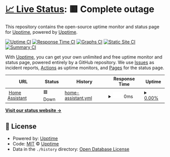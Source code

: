 # [📈 Live Status](https://status.hugolesta.nl): <!--live status--> **🟥 Complete outage**

This repository contains the open-source uptime monitor and status page for [Upptime](https://upptime.js.org), powered by [Upptime](https://github.com/upptime/upptime).

[![Uptime CI](https://github.com/hugolesta/statushome/workflows/Uptime%20CI/badge.svg)](https://github.com/hugolesta/statushome/actions?query=workflow%3A%22Uptime+CI%22)
[![Response Time CI](https://github.com/hugolesta/statushome/workflows/Response%20Time%20CI/badge.svg)](https://github.com/hugolesta/statushome/actions?query=workflow%3A%22Response+Time+CI%22)
[![Graphs CI](https://github.com/hugolesta/statushome/workflows/Graphs%20CI/badge.svg)](https://github.com/hugolesta/statushome/actions?query=workflow%3A%22Graphs+CI%22)
[![Static Site CI](https://github.com/hugolesta/statushome/workflows/Static%20Site%20CI/badge.svg)](https://github.com/hugolesta/statushome/actions?query=workflow%3A%22Static+Site+CI%22)
[![Summary CI](https://github.com/hugolesta/statushome/workflows/Summary%20CI/badge.svg)](https://github.com/hugolesta/statushome/actions?query=workflow%3A%22Summary+CI%22)

With [Upptime](https://upptime.js.org), you can get your own unlimited and free uptime monitor and status page, powered entirely by a GitHub repository. We use [Issues](https://github.com/upptime/upptime/issues) as incident reports, [Actions](https://github.com/hugolesta/statushome/actions) as uptime monitors, and [Pages](https://status.hugolesta.nl) for the status page.

<!--start: status pages-->
<!-- This summary is generated by Upptime (https://github.com/upptime/upptime) -->
<!-- Do not edit this manually, your changes will be overwritten -->
<!-- prettier-ignore -->
| URL | Status | History | Response Time | Uptime |
| --- | ------ | ------- | ------------- | ------ |
| <img alt="" src="https://icons.duckduckgo.com/ip3/home.hugolesta.nl.ico" height="13"> [Home Assistant](https://home.hugolesta.nl/) | 🟥 Down | [home-assistant.yml](https://github.com/hugolesta/statushome/commits/HEAD/history/home-assistant.yml) | <details><summary><img alt="Response time graph" src="./graphs/home-assistant/response-time-week.png" height="20"> 0ms</summary><br><a href="https://status.hugolesta.nl/history/home-assistant"><img alt="Response time 1203" src="https://img.shields.io/endpoint?url=https%3A%2F%2Fraw.githubusercontent.com%2Fhugolesta%2Fstatushome%2FHEAD%2Fapi%2Fhome-assistant%2Fresponse-time.json"></a><br><a href="https://status.hugolesta.nl/history/home-assistant"><img alt="24-hour response time 0" src="https://img.shields.io/endpoint?url=https%3A%2F%2Fraw.githubusercontent.com%2Fhugolesta%2Fstatushome%2FHEAD%2Fapi%2Fhome-assistant%2Fresponse-time-day.json"></a><br><a href="https://status.hugolesta.nl/history/home-assistant"><img alt="7-day response time 0" src="https://img.shields.io/endpoint?url=https%3A%2F%2Fraw.githubusercontent.com%2Fhugolesta%2Fstatushome%2FHEAD%2Fapi%2Fhome-assistant%2Fresponse-time-week.json"></a><br><a href="https://status.hugolesta.nl/history/home-assistant"><img alt="30-day response time 0" src="https://img.shields.io/endpoint?url=https%3A%2F%2Fraw.githubusercontent.com%2Fhugolesta%2Fstatushome%2FHEAD%2Fapi%2Fhome-assistant%2Fresponse-time-month.json"></a><br><a href="https://status.hugolesta.nl/history/home-assistant"><img alt="1-year response time 0" src="https://img.shields.io/endpoint?url=https%3A%2F%2Fraw.githubusercontent.com%2Fhugolesta%2Fstatushome%2FHEAD%2Fapi%2Fhome-assistant%2Fresponse-time-year.json"></a></details> | <details><summary><a href="https://status.hugolesta.nl/history/home-assistant">0.00%</a></summary><a href="https://status.hugolesta.nl/history/home-assistant"><img alt="All-time uptime 49.48%" src="https://img.shields.io/endpoint?url=https%3A%2F%2Fraw.githubusercontent.com%2Fhugolesta%2Fstatushome%2FHEAD%2Fapi%2Fhome-assistant%2Fuptime.json"></a><br><a href="https://status.hugolesta.nl/history/home-assistant"><img alt="24-hour uptime 0.00%" src="https://img.shields.io/endpoint?url=https%3A%2F%2Fraw.githubusercontent.com%2Fhugolesta%2Fstatushome%2FHEAD%2Fapi%2Fhome-assistant%2Fuptime-day.json"></a><br><a href="https://status.hugolesta.nl/history/home-assistant"><img alt="7-day uptime 0.00%" src="https://img.shields.io/endpoint?url=https%3A%2F%2Fraw.githubusercontent.com%2Fhugolesta%2Fstatushome%2FHEAD%2Fapi%2Fhome-assistant%2Fuptime-week.json"></a><br><a href="https://status.hugolesta.nl/history/home-assistant"><img alt="30-day uptime 0.00%" src="https://img.shields.io/endpoint?url=https%3A%2F%2Fraw.githubusercontent.com%2Fhugolesta%2Fstatushome%2FHEAD%2Fapi%2Fhome-assistant%2Fuptime-month.json"></a><br><a href="https://status.hugolesta.nl/history/home-assistant"><img alt="1-year uptime 0.00%" src="https://img.shields.io/endpoint?url=https%3A%2F%2Fraw.githubusercontent.com%2Fhugolesta%2Fstatushome%2FHEAD%2Fapi%2Fhome-assistant%2Fuptime-year.json"></a></details>

<!--end: status pages-->

[**Visit our status website →**](https://status.hugolesta.nl)

## 📄 License

- Powered by: [Upptime](https://github.com/upptime/upptime)
- Code: [MIT](./LICENSE) © [Upptime](https://upptime.js.org)
- Data in the `./history` directory: [Open Database License](https://opendatacommons.org/licenses/odbl/1-0/)
